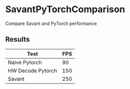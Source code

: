 # SavantPyTorchComparison
Compare Savant and PyTorch performance

## Results

Test | FPS
--- | ---
Naive Pytorch | 90
HW Decode Pytorch | 150
Savant | 250
